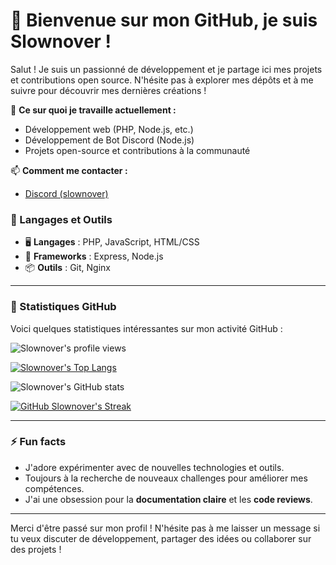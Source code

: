 # 👋 Bienvenue sur mon GitHub, je suis **Slownover** !

Salut ! Je suis un passionné de développement et je partage ici mes projets et contributions open source. N'hésite pas à explorer mes dépôts et à me suivre pour découvrir mes dernières créations !

🔭 **Ce sur quoi je travaille actuellement :**
- Développement web (PHP, Node.js, etc.)
- Développement de Bot Discord (Node.js)
- Projets open-source et contributions à la communauté

📫 **Comment me contacter :**
- [Discord (slownover)](https://discord.com/users/823942940299755530)

### 🧰 Langages et Outils

- 🖥️ **Langages** : PHP, JavaScript, HTML/CSS
- 🚀 **Frameworks** : Express, Node.js
- 📦 **Outils** : Git, Nginx

---

### 🚀 Statistiques GitHub

Voici quelques statistiques intéressantes sur mon activité GitHub :

![Slownover's profile views](https://komarev.com/ghpvc/?username=Slownover&style=for-the-badge&abbreviated=true&label=Nombre+de+vues+de+mon+profile)

[![Slownover's Top Langs](https://github-readme-stats.vercel.app/api/top-langs/?username=Slownover&show_icons=true&count_private=true&bg_color=00000000&locale=fr&layout=compact)](https://github.com/anuraghazra/github-readme-stats)

![Slownover's GitHub stats](https://github-readme-stats.vercel.app/api?username=slownover&show_icons=true&count_private=true&bg_color=00000000&locale=fr)

[![GitHub Slownover's Streak](https://streak-stats.demolab.com?user=Slownover&locale=fr)](https://git.io/streak-stats)

---

### ⚡ Fun facts

- J'adore expérimenter avec de nouvelles technologies et outils.
- Toujours à la recherche de nouveaux challenges pour améliorer mes compétences.
- J'ai une obsession pour la **documentation claire** et les **code reviews**.

---

Merci d'être passé sur mon profil ! N'hésite pas à me laisser un message si tu veux discuter de développement, partager des idées ou collaborer sur des projets !
